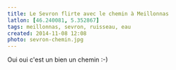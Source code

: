 ```yaml
---
title: Le Sevron flirte avec le chemin à Meillonnas
latlon: [46.240081, 5.352867]
tags: meillonnas, sevron, ruisseau, eau
created: 2014-11-08 12:08
photo: sevron-chemin.jpg
---
```


Oui oui c'est un bien un chemin :-)
